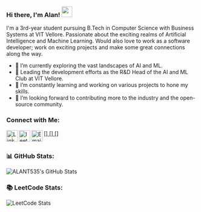 ### Hi there, I'm Alan! <img src="https://media.giphy.com/media/hvRJCLFzcasrR4ia7z/giphy.gif" width="28">

I'm a 3rd-year student pursuing B.Tech in Computer Science with Business Systems at VIT Vellore. Passionate about the exciting realms of Artificial Intelligence and Machine Learning. Would also love to work as a software developer; work on exciting projects and make some great connections along the way.

- 🌱 I’m currently exploring the vast landscapes of AI and ML.
- 💼 Leading the development efforts as the R&D Head of the AI and ML Club at VIT Vellore.
- 🔭 I’m constantly learning and working on various projects to hone my skills.
- 👯 I’m looking forward to contributing more to the industry and the open-source community.

### Connect with Me:


<a href = "https://www.linkedin.com/in/alan-thomas-91aa18230/" target = "_blank">[<img align="left" alt="LinkedIn" width="30px" src="https://github.com/gauravghongde/social-icons/blob/master/SVG/Color/LinkedIN.svg" />]
</a>
<a href = "https://www.leetcode.com/kokki535" target = "_blank">
[<img align="left" alt="leetcode" width="30px" src="https://user-images.githubusercontent.com/63964149/152531278-5e01909d-0c2e-412a-8acc-4a06863c244d.png" />]
</a>
<a href = "mailto:thomasalan535@gmail.com" target = "_blank">
[<img align="left" alt="Email" width="30px" src="https://github.com/gauravghongde/social-icons/blob/master/SVG/Color/Gmail.svg" />]
</a>
<br />
<br />

### 📊 GitHub Stats:

![ALANT535's GitHub Stats](https://github-readme-stats.vercel.app/api?username=ALANT535&show_icons=true&theme=dark)

### 📚 LeetCode Stats:
![LeetCode Stats](https://leetcode.card.workers.dev/Kokki535?theme=dark&font=baloo&extension=activity)

